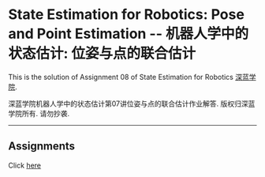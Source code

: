 # State Estimation for Robotics: Pose and Point Estimation -- 机器人学中的状态估计: 位姿与点的联合估计

This is the solution of Assignment 08 of State Estimation for Robotics [深蓝学院](https://www.shenlanxueyuan.com/course/251).

深蓝学院机器人学中的状态估计第07讲位姿与点的联合估计作业解答. 版权归深蓝学院所有. 请勿抄袭.

---

## Assignments 

Click [here](doc/solution.pdf)